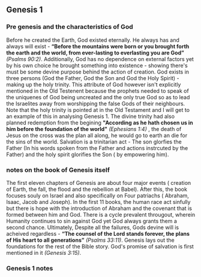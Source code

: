 ## Genesis 1

### Pre genesis and the characteristics of God

Before he created the Earth, God existed eternally. He always has and always will exist - **“Before the mountains were born or you brought forth the earth and the world, from ever-lasting to everlasting you are God”** *(Psalms 90:2)*. Additionally, God has no dependence on external factors yet by his own choice he brought something into existence - showing there's must be some devine purpose behind the action of creation.
God exists in three persons (God the Father, God the Son and God the Holy Spirit) - making up the holy trinity. This attribute of God however isn't explicitly mentioned in the Old Testenent because the prophets needed to speak of the uniquenes  of God  being uncreated and the only true God so as to lead the Israelites away from worshipping the false Gods of their neighbours. Note that the holy trinity is pointed at in the Old Testament and I will get to an example of this in analysing Genesis 1. 
The divine trinity had also planned redemption from the begining **"According as he hath chosen us in him before the foundation of the world"** *(Ephesians 1:4)* , the death of Jesus on the cross was the plan all along, he would go to earth an die for the sins of the world. Salvation is a trinitarian act  - The son glorfies the Father (In his words spoken from the Father and actions instrcuted by the Father) and the  holy spirit glorifies the Son ( by empowering him). 

### notes on the book of Genesis itself

The first eleven chapters of Genesis are about four major events ( creation of Earth, the fall, the flood and the rebellion at Babel). After this, the book focuses souly on Israel  and also specifically on Four patriachs ( Abraham, Isaac, Jacob and Joseph). In the first 11 books, the human race act sinfully but there is hope with the introduction of Abraham and the covenant that is formed between him and God.  There is a cycle prevalent througout, wherein Humanity continues to sin against God yet God 
always grants them a second chance.	Ultimately, Despite all the failures, Gods devine will is acheived regardless - **“The counsel of the Lord stands forever, the plans of His heart to all generations”** *(Psalms 33:11)*.  Genesis lays out the foundations for the rest of the Bible story. God's promise of salvation is first mentioned in it *(Genesis 3:15)*.

### Genesis 1 notes



 
